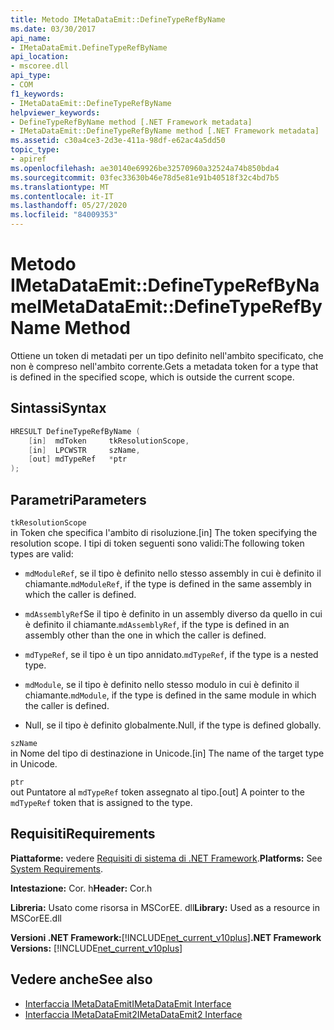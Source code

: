```yaml
---
title: Metodo IMetaDataEmit::DefineTypeRefByName
ms.date: 03/30/2017
api_name:
- IMetaDataEmit.DefineTypeRefByName
api_location:
- mscoree.dll
api_type:
- COM
f1_keywords:
- IMetaDataEmit::DefineTypeRefByName
helpviewer_keywords:
- DefineTypeRefByName method [.NET Framework metadata]
- IMetaDataEmit::DefineTypeRefByName method [.NET Framework metadata]
ms.assetid: c30a4ce3-2d3e-411a-98df-e62ac4a5dd50
topic_type:
- apiref
ms.openlocfilehash: ae30140e69926be32570960a32524a74b850bda4
ms.sourcegitcommit: 03fec33630b46e78d5e81e91b40518f32c4bd7b5
ms.translationtype: MT
ms.contentlocale: it-IT
ms.lasthandoff: 05/27/2020
ms.locfileid: "84009353"
---
```

# <a name="imetadataemitdefinetyperefbyname-method"></a><span data-ttu-id="28984-102">Metodo IMetaDataEmit::DefineTypeRefByName</span><span class="sxs-lookup"><span data-stu-id="28984-102">IMetaDataEmit::DefineTypeRefByName Method</span></span>
<span data-ttu-id="28984-103">Ottiene un token di metadati per un tipo definito nell'ambito specificato, che non è compreso nell'ambito corrente.</span><span class="sxs-lookup"><span data-stu-id="28984-103">Gets a metadata token for a type that is defined in the specified scope, which is outside the current scope.</span></span>  
  
## <a name="syntax"></a><span data-ttu-id="28984-104">Sintassi</span><span class="sxs-lookup"><span data-stu-id="28984-104">Syntax</span></span>  
  
```cpp  
HRESULT DefineTypeRefByName (
    [in]  mdToken     tkResolutionScope,
    [in]  LPCWSTR     szName,
    [out] mdTypeRef   *ptr
);  
```  
  
## <a name="parameters"></a><span data-ttu-id="28984-105">Parametri</span><span class="sxs-lookup"><span data-stu-id="28984-105">Parameters</span></span>  
 `tkResolutionScope`  
 <span data-ttu-id="28984-106">in Token che specifica l'ambito di risoluzione.</span><span class="sxs-lookup"><span data-stu-id="28984-106">[in] The token specifying the resolution scope.</span></span> <span data-ttu-id="28984-107">I tipi di token seguenti sono validi:</span><span class="sxs-lookup"><span data-stu-id="28984-107">The following token types are valid:</span></span>  
  
- <span data-ttu-id="28984-108">`mdModuleRef`, se il tipo è definito nello stesso assembly in cui è definito il chiamante.</span><span class="sxs-lookup"><span data-stu-id="28984-108">`mdModuleRef`, if the type is defined in the same assembly in which the caller is defined.</span></span>  
  
- <span data-ttu-id="28984-109">`mdAssemblyRef`Se il tipo è definito in un assembly diverso da quello in cui è definito il chiamante.</span><span class="sxs-lookup"><span data-stu-id="28984-109">`mdAssemblyRef`, if the type is defined in an assembly other than the one in which the caller is defined.</span></span>  
  
- <span data-ttu-id="28984-110">`mdTypeRef`, se il tipo è un tipo annidato.</span><span class="sxs-lookup"><span data-stu-id="28984-110">`mdTypeRef`, if the type is a nested type.</span></span>  
  
- <span data-ttu-id="28984-111">`mdModule`, se il tipo è definito nello stesso modulo in cui è definito il chiamante.</span><span class="sxs-lookup"><span data-stu-id="28984-111">`mdModule`, if the type is defined in the same module in which the caller is defined.</span></span>  
  
- <span data-ttu-id="28984-112">Null, se il tipo è definito globalmente.</span><span class="sxs-lookup"><span data-stu-id="28984-112">Null, if the type is defined globally.</span></span>  
  
 `szName`  
 <span data-ttu-id="28984-113">in Nome del tipo di destinazione in Unicode.</span><span class="sxs-lookup"><span data-stu-id="28984-113">[in] The name of the target type in Unicode.</span></span>  
  
 `ptr`  
 <span data-ttu-id="28984-114">out Puntatore al `mdTypeRef` token assegnato al tipo.</span><span class="sxs-lookup"><span data-stu-id="28984-114">[out] A pointer to the `mdTypeRef` token that is assigned to the type.</span></span>  
  
## <a name="requirements"></a><span data-ttu-id="28984-115">Requisiti</span><span class="sxs-lookup"><span data-stu-id="28984-115">Requirements</span></span>  
 <span data-ttu-id="28984-116">**Piattaforme:** vedere [Requisiti di sistema di .NET Framework](../../get-started/system-requirements.md).</span><span class="sxs-lookup"><span data-stu-id="28984-116">**Platforms:** See [System Requirements](../../get-started/system-requirements.md).</span></span>  
  
 <span data-ttu-id="28984-117">**Intestazione:** Cor. h</span><span class="sxs-lookup"><span data-stu-id="28984-117">**Header:** Cor.h</span></span>  
  
 <span data-ttu-id="28984-118">**Libreria:** Usato come risorsa in MSCorEE. dll</span><span class="sxs-lookup"><span data-stu-id="28984-118">**Library:** Used as a resource in MSCorEE.dll</span></span>  
  
 <span data-ttu-id="28984-119">**Versioni .NET Framework:**[!INCLUDE[net_current_v10plus](../../../../includes/net-current-v10plus-md.md)]</span><span class="sxs-lookup"><span data-stu-id="28984-119">**.NET Framework Versions:** [!INCLUDE[net_current_v10plus](../../../../includes/net-current-v10plus-md.md)]</span></span>  
  
## <a name="see-also"></a><span data-ttu-id="28984-120">Vedere anche</span><span class="sxs-lookup"><span data-stu-id="28984-120">See also</span></span>

- [<span data-ttu-id="28984-121">Interfaccia IMetaDataEmit</span><span class="sxs-lookup"><span data-stu-id="28984-121">IMetaDataEmit Interface</span></span>](imetadataemit-interface.md)
- [<span data-ttu-id="28984-122">Interfaccia IMetaDataEmit2</span><span class="sxs-lookup"><span data-stu-id="28984-122">IMetaDataEmit2 Interface</span></span>](imetadataemit2-interface.md)
